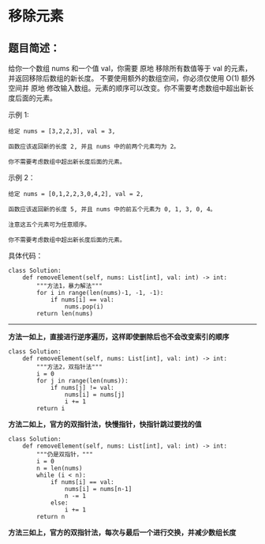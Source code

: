 # 移除元素
## 题目简述：
给你一个数组 nums 和一个值 val，你需要 原地 移除所有数值等于 val 的元素，并返回移除后数组的新长度。
不要使用额外的数组空间，你必须仅使用 O(1) 额外空间并 原地 修改输入数组。元素的顺序可以改变。你不需要考虑数组中超出新长度后面的元素。



示例 1:
    
	给定 nums = [3,2,2,3], val = 3,
	
	函数应该返回新的长度 2, 并且 nums 中的前两个元素均为 2。
	
	你不需要考虑数组中超出新长度后面的元素。


示例 2：
	
	给定 nums = [0,1,2,2,3,0,4,2], val = 2,
	
	函数应该返回新的长度 5, 并且 nums 中的前五个元素为 0, 1, 3, 0, 4。
	
	注意这五个元素可为任意顺序。
	
	你不需要考虑数组中超出新长度后面的元素。

    
具体代码：
	
	class Solution:
	    def removeElement(self, nums: List[int], val: int) -> int:
	        """方法1，暴力解法"""
	        for i in range(len(nums)-1, -1, -1):
	            if nums[i] == val:
	                nums.pop(i)
	        return len(nums)

---
**方法一如上，直接进行逆序遍历，这样即使删除后也不会改变索引的顺序**


	class Solution:
	    def removeElement(self, nums: List[int], val: int) -> int:
	        """方法2，双指针法"""
	        i = 0
	        for j in range(len(nums)):
	            if nums[j] != val:
	                nums[i] = nums[j]
	                i += 1
	        return i

**方法二如上，官方的双指针法，快慢指针，快指针跳过要找的值**

	class Solution:
	    def removeElement(self, nums: List[int], val: int) -> int:
	        """仍是双指针，"""
	        i = 0
	        n = len(nums)
	        while (i < n):
	            if nums[i] == val:
	                nums[i] = nums[n-1]
	                n -= 1
	            else:
	                i += 1
	        return n

**方法三如上，官方的双指针法，每次与最后一个进行交换，并减少数组长度**